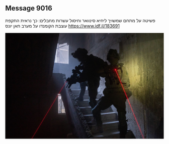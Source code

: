 ## Message 9016

פשיטה על מתחם שמשויך ליחיא סינוואר וחיסול עשרות מחבלים:
כך נראית התקפת עוצבת הקומנדו על מערב חאן יונס
https://www.idf.il/183691

![Photo](./9016/9016_photo.jpg)
